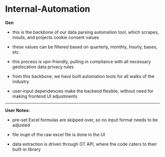 # Internal-Automation
**Gen**

- this is the backbone of our data parsing automation tool, which scrapes, inouts, and projects cookie consent values

- these values can be filtered based on quarterly, monthly, hourly, bases, etc.

- this process is vpn-friendly, pulling in compliance with all necessary geolocation data privacy rules

- from this backbone, we have built automation tools for all walks of the industry

- user-input dependencies make the backend flexible, without need for making frontend UI adjustments

------------------
  
**User Notes:**

  - pre-set Excel formulas are skipped over, so no input format needs to be adjusted

  - file inupt of the raw excel file is done in the UI

  - data extraction is driven through OT API, where the code caters to their built-in library
